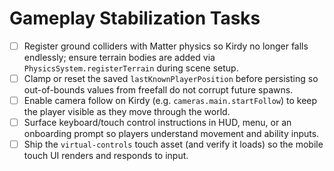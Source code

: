# Gameplay Stabilization Tasks

- [ ] Register ground colliders with Matter physics so Kirdy no longer falls endlessly; ensure terrain bodies are added via `PhysicsSystem.registerTerrain` during scene setup.
- [ ] Clamp or reset the saved `lastKnownPlayerPosition` before persisting so out-of-bounds values from freefall do not corrupt future spawns.
- [ ] Enable camera follow on Kirdy (e.g. `cameras.main.startFollow`) to keep the player visible as they move through the world.
- [ ] Surface keyboard/touch control instructions in HUD, menu, or an onboarding prompt so players understand movement and ability inputs.
- [ ] Ship the `virtual-controls` touch asset (and verify it loads) so the mobile touch UI renders and responds to input.
